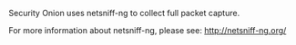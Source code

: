 Security Onion uses netsniff-ng to collect full packet capture.

For more information about netsniff-ng, please see:
http://netsniff-ng.org/